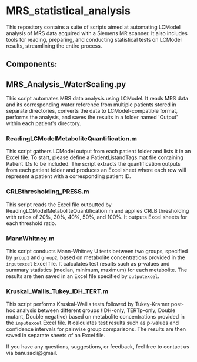 # MRS_statistical_analysis
This repository contains a suite of scripts aimed at automating LCModel analysis of MRS data acquired with a Siemens MR scanner. It also includes tools for reading, preparing, and conducting statistical tests on LCModel results, streamlining the entire process.


## Components:

## MRS_Analysis_WaterScaling.py
This script automates MRS data analysis using LCModel. It reads MRS data and its corresponding water reference from multiple patients stored in separate directories, converts the data to LCModel-compatible format, performs the analysis, and saves the results in a folder named 'Output' within each patient's directory.

### ReadingLCModelMetaboliteQuantification.m
This script gathers LCModel output from each patient folder and lists it in an Excel file. To start, please define a PatientListandTags.mat file containing Patient IDs to be included. The script extracts the quantification outputs from each patient folder and produces an Excel sheet where each row will represent a patient with a corresponding patient ID.

### CRLBthresholding_PRESS.m
This script reads the Excel file outputted by ReadingLCModelMetaboliteQuantification.m and applies CRLB thresholding with ratios of 20%, 30%, 40%, 50%, and 100%. It outputs Excel sheets for each threshold ratio.

### MannWhitney.m
This script conducts Mann-Whitney U tests between two groups, specified by `group1` and `group2`, based on metabolite concentrations provided in the `inputexcel` Excel file. It calculates test results such as p-values and summary statistics (median, minimum, maximum) for each metabolite. The results are then saved in an Excel file specified by `outputexcel`.

### Kruskal_Wallis_Tukey_IDH_TERT.m
This script performs Kruskal-Wallis tests followed by Tukey-Kramer post-hoc analysis between different groups (IDH-only, TERTp-only, Double mutant, Double negative) based on metabolite concentrations provided in the `inputexcel` Excel file. It calculates test results such as p-values and confidence intervals for pairwise group comparisons. The results are then saved in separate sheets of an Excel file.

If you have any questions, suggestions, or feedback, feel free to contact us via banusacli@gmail. 
